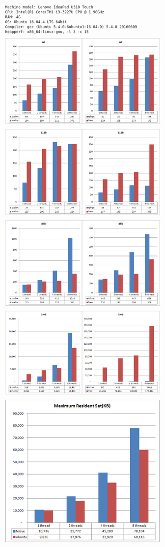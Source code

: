 	Machine model: Lenovo IdeaPad U310 Touch
	CPU: Intel(R) Core(TM) i3-3227U CPU @ 1.90GHz
	RAM: 4G
	OS: Ubuntu 16.04.4 LTS 64bit
	Compiler: gcc (Ubuntu 5.4.0-6ubuntu1~16.04.9) 5.4.0 20160609
	heapperf: x86_64-linux-gnu, -l 3 -c 15

![](./img/20180502-ubuntu1604LTS/wc.jpg)

![](./img/20180502-ubuntu1604LTS/512b.jpg)

![](./img/20180502-ubuntu1604LTS/8kb.jpg)  

![](./img/20180502-ubuntu1604LTS/1mb.jpg)  

![](./img/20180502-ubuntu1604LTS/mem.jpg)  
